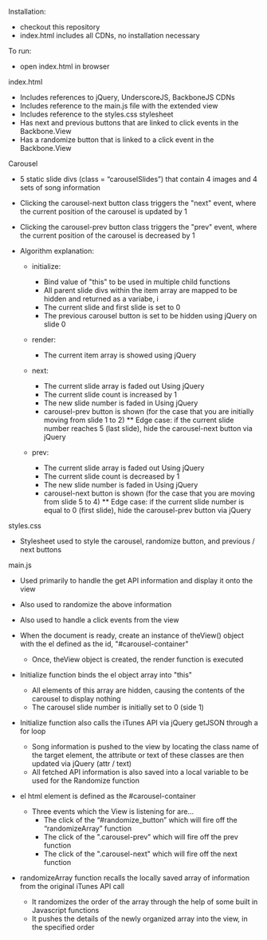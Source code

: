 Installation: 
* checkout this repository
* index.html includes all CDNs, no installation necessary

To run:
* open index.html in browser

index.html
* Includes references to jQuery, UnderscoreJS, BackboneJS CDNs
* Includes reference to the main.js file with the extended view
* Includes reference to the styles.css stylesheet
* Has next and previous buttons that are linked to click events in the Backbone.View
* Has a randomize button that is linked to a click event in the Backbone.View

Carousel
* 5 static slide divs (class = “carouselSlides”) that contain 4 images and 4 sets of song information
* Clicking the carousel-next button class triggers the "next" event, where the current position of the carousel is updated by 1
* Clicking the carousel-prev button class triggers the "prev" event, where the current position of the carousel is decreased by 1

* Algorithm explanation:

    * initialize:
        * Bind value of "this" to be used in multiple child functions
        * All parent slide divs within the item array are mapped to be hidden and returned as a variabe, i
        * The current slide and first slide is set to 0
        * The previous carousel button is set to be hidden using jQuery on slide 0

    * render:
        * The current item array is showed using jQuery

    * next:
        * The current slide array is faded out Using jQuery
        * The current slide count is increased by 1
        * The new slide number is faded in Using jQuery
        * carousel-prev button is shown (for the case that you are initially moving from slide 1 to 2)
        ** Edge case: if the current slide number reaches 5 (last slide), hide the carousel-next button via jQuery

    * prev:
        * The current slide array is faded out Using jQuery
        * The current slide count is decreased by 1
        * The new slide number is faded in Using jQuery
        * carousel-next button is shown (for the case that you are moving from slide 5 to 4)
        ** Edge case: if the current slide number is equal to 0 (first slide), hide the carousel-prev button via jQuery

styles.css
* Stylesheet used to style the carousel, randomize button, and previous / next buttons

main.js
* Used primarily to handle the get API information and display it onto the view
* Also used to randomize the above information
* Also used to handle a click events from the view
* When the document is ready, create an instance of theView() object with the el defined as the id, "#carousel-container"
    * Once, theView object is created, the render function is executed

* Initialize function binds the el object array into "this"
    * All elements of this array are hidden, causing the contents of the carousel to display nothing
    * The carousel slide number is initially set to 0 (side 1)

* Initialize function also calls the iTunes API via jQuery getJSON through a for loop
    * Song information is pushed to the view by locating the class name of the target element, the attribute or text of these classes are then updated via jQuery (attr / text)
    * All fetched API information is also saved into a local variable to be used for the Randomize function

* el html element is defined as the #carousel-container
    * Three events which the View is listening for are...
        * The click of the “#randomize_button” which will fire off the “randomizeArray” function
        * The click of the ".carousel-prev" which will fire off the prev function
        * The click of the ".carousel-next" which will fire off the next function

* randomizeArray function recalls the locally saved array of information from the original iTunes API call
    * It randomizes the order of the array through the help of some built in Javascript functions
    * It pushes the details of the newly organized array into the view, in the specified order
